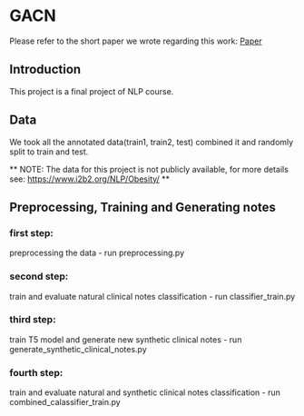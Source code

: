 # GACN
Please refer to the short paper we wrote regarding this work: [Paper](GACN.pdf)

## Introduction
This project is a final project of NLP course.

## Data
We took all the annotated data(train1, train2, test) combined it and randomly split to train and test.

** NOTE: The data for this project is not publicly available, for more details see: https://www.i2b2.org/NLP/Obesity/ **

## Preprocessing, Training and Generating notes
### first step:
preprocessing the data - run preprocessing.py

### second step:
train and evaluate natural clinical notes classification - run classifier_train.py

### third step:
train T5 model and generate new synthetic clinical notes - run generate_synthetic_clinical_notes.py

### fourth step:
train and evaluate natural and synthetic clinical notes classification - run combined_calassifier_train.py
